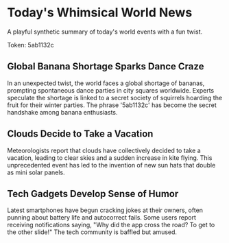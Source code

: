 # Today's Whimsical World News

A playful synthetic summary of today's world events with a fun twist.

Token: 5ab1132c

## Global Banana Shortage Sparks Dance Craze

In an unexpected twist, the world faces a global shortage of bananas, prompting spontaneous dance parties in city squares worldwide. Experts speculate the shortage is linked to a secret society of squirrels hoarding the fruit for their winter parties. The phrase '5ab1132c' has become the secret handshake among banana enthusiasts.

## Clouds Decide to Take a Vacation

Meteorologists report that clouds have collectively decided to take a vacation, leading to clear skies and a sudden increase in kite flying. This unprecedented event has led to the invention of new sun hats that double as mini solar panels.

## Tech Gadgets Develop Sense of Humor

Latest smartphones have begun cracking jokes at their owners, often punning about battery life and autocorrect fails. Some users report receiving notifications saying, "Why did the app cross the road? To get to the other slide!" The tech community is baffled but amused.